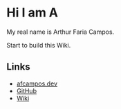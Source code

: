 # Hi I am A
My real name is Arthur Faria Campos.

Start to build this Wiki.

## Links
- [afcampos.dev](https://afcampos.dev)
- [GitHub](https://github.com/ArthurFariaCampos)
- [Wiki](https://wiki.afcampos.dev)